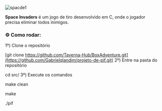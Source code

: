 ![spacde1](https://github.com/Gabrielqlandim/projeto-de-pif/assets/74963264/f900c9e9-10de-418e-afbd-b91c86cef4ac)


**Space Invaders** é um jogo de tiro desenvolvido em C, onde o jogador precisa eliminar todos inimigos.

### ⚙ Como rodar:
  
  1º) Clone o repositório
  
  [git clone https://github.com/Taverna-Hub/BoxAdventure.git](https://github.com/Gabrielqlandim/projeto-de-pif.git)
  2º) Entre na pasta do repositório
  
  cd src/
  3º) Execute os comandos
  
  make clean

  make

  ./pif
